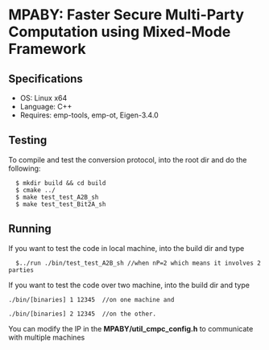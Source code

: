 # MPABY: Faster Secure Multi-Party Computation using Mixed-Mode Framework

## Specifications

- OS: Linux x64
- Language: C++
- Requires: emp-tools,  emp-ot, Eigen-3.4.0

## Testing

To compile and test the conversion protocol, into the root dir and do the following: 

```
  $ mkdir build && cd build
  $ cmake ../
  $ make test_test_A2B_sh
  $ make test_test_Bit2A_sh
```

## Running

If you want to test the code in local machine, into the build dir and  type

```
  $../run ./bin/test_test_A2B_sh //when nP=2 which means it involves 2 parties
```

If you want to test the code over two machine, into the build dir and type

```
./bin/[binaries] 1 12345  //on one machine and

./bin/[binaries] 2 12345  //on the other.
```

You can modify the IP in the **MPABY/util_cmpc_config.h** to communicate with multiple machines